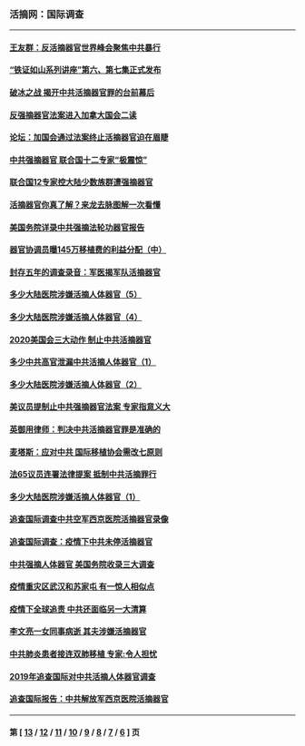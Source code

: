 ### 活摘网：国际调查
---
#### [王友群：反活摘器官世界峰会聚焦中共暴行](../../pages/nf5947/n13250738.md?03120430) 
#### [“铁证如山系列讲座”第六、第七集正式发布](../../pages/nf5947/n13106287.md?03120430) 
#### [破冰之战 揭开中共活摘器官罪的台前幕后](../../pages/nf5947/n13082457.md?03120430) 
#### [反强摘器官法案进入加拿大国会二读](../../pages/nf5947/n13033450.md?03120430) 
#### [论坛：加国会通过法案终止活摘器官迫在眉睫](../../pages/nf5947/n13029839.md?03120430) 
#### [中共强摘器官 联合国十二专家“极震惊”](../../pages/nf5947/n13024313.md?03120430) 
#### [联合国12专家控大陆少数族群遭强摘器官](../../pages/nf5947/n13023877.md?03120430) 
#### [活摘器官你真了解？来龙去脉图解一次看懂](../../pages/nf5947/n13013820.md?03120430) 
#### [美国务院详录中共强摘法轮功器官报告](../../pages/nf5947/n12944519.md?03120430) 
#### [器官协调员曝145万移植费的利益分配（中）](../../pages/nf5947/n12894547.md?03120430) 
#### [封存五年的调查录音：军医揭军队活摘器官](../../pages/nf5947/n12798692.md?03120430) 
#### [多少大陆医院涉嫌活摘人体器官（5）](../../pages/nf5947/n12768383.md?03120430) 
#### [多少大陆医院涉嫌活摘人体器官（4）](../../pages/nf5947/n12664434.md?03120430) 
#### [2020美国会三大动作 制止中共活摘器官](../../pages/nf5947/n12682004.md?03120430) 
#### [多少中共高官泄漏中共活摘人体器官（1）](../../pages/nf5947/n12671234.md?03120430) 
#### [多少大陆医院涉嫌活摘人体器官（2）](../../pages/nf5947/n12655589.md?03120430) 
#### [美议员提制止中共强摘器官法案 专家指意义大](../../pages/nf5947/n12630561.md?03120430) 
#### [英御用律师：判决中共活摘器官罪是准确的](../../pages/nf5947/n12580740.md?03120430) 
#### [麦塔斯：应对中共 国际移植协会需改七原则](../../pages/nf5947/n12514711.md?03120430) 
#### [法65议员连署法律提案 抵制中共活摘罪行](../../pages/nf5947/n12437047.md?03120430) 
#### [多少大陆医院涉嫌活摘人体器官（1）](../../pages/nf5947/n12414284.md?03120430) 
#### [追查国际调查中共空军西京医院活摘器官录像](../../pages/nf5947/n12348837.md?03120430) 
#### [追查国际调查：疫情下中共未停活摘器官](../../pages/nf5947/n12273415.md?03120430) 
#### [中共强摘人体器官 美国务院收录三大调查](../../pages/nf5947/n12181488.md?03120430) 
#### [疫情重灾区武汉和苏家屯 有一惊人相似点](../../pages/nf5947/n12150824.md?03120430) 
#### [疫情下全球追责 中共还面临另一大清算](../../pages/nf5947/n12070397.md?03120430) 
#### [李文亮一女同事病逝 其夫涉嫌活摘器官](../../pages/nf5947/n11957882.md?03120430) 
#### [中共肺炎患者接连双肺移植 专家:令人担忧](../../pages/nf5947/n11945516.md?03120430) 
#### [2019年追查国际对中共活摘人体器官调查](../../pages/nf5947/n11917733.md?03120430) 
#### [追查国际报告：中共解放军西京医院活摘器官](../../pages/nf5947/n11838359.md?03120430) 

---
#### 第 [ [13](./13.md?03120430) / [12](./12.md?03120430) / [11](./11.md?03120430) / [10](./10.md?03120430) / [9](./9.md?03120430) / [8](./8.md?03120430) / [7](./7.md?03120430) / [6](./6.md?03120430) ] 页
